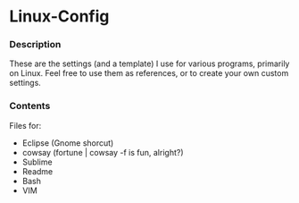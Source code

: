 # Linux-Config

### Description

These are the settings (and a template) I use for various programs, primarily on Linux. Feel free to use them as references, or to create your own custom settings.

### Contents

Files for:

- Eclipse (Gnome shorcut)
- cowsay (fortune | cowsay -f is fun, alright?)
- Sublime
- Readme
- Bash
- VIM